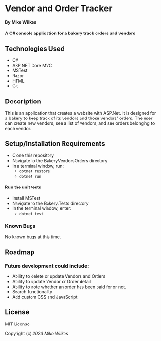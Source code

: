 # Vendor and Order Tracker

#### By Mike Wilkes

#### A C# console application for a bakery track orders and vendors

## Technologies Used

* C#
* ASP.NET Core MVC
* MSTest
* Razor
* HTML
* Git

## Description
This is an application that creates a website with ASP.Net. It is designed for a bakery to keep track of its vendors and those vendors' orders. The user can create new vendors, see a list of vendors, and see orders belonging to each vendor.

## Setup/Installation Requirements

* Clone this repository
* Navigate to the BakeryVendorsOrders directory
* In a terminal window, run:
  * `dotnet restore`
  * `dotnet run`
#### Run the unit tests
* Install MSTest
* Navigate to the Bakery.Tests directory
* In the terminal window, enter:
  * `dotnet test`

### Known Bugs
No known bugs at this time.

## Roadmap
### Future development could include:
* Ability to delete or update Vendors and Orders
* Ability to update Vendor or Order detail
* Ability to note whether an order has been paid for or not.
* Search functionality
* Add custom CSS and JavaScript

## License

MIT License

Copyright (c) _2023_ _Mike Wilkes_ 
